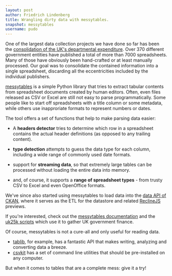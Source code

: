```yaml
---
layout: post
author: Friedrich Lindenberg
title: Wrangling dirty data with messytables.
snapshot: messytables
username: pudo
---
```


One of the largest data collection projects we have done so far
has been the [consolidation of the UK's departmental expenditure](http://openspending.org/resources/gb-spending/).
Over 370 different government entities have published a total
of more than 7000 spreadsheets. Many of those have obviously
been hand-crafted or at least manually processed. Our goal was to 
consolidate the contained information into a single 
spreadsheet, discarding all the eccentricities included by the individual
publishers.

[messytables](https://github.com/okfn/messytables) is a simple
Python library that tries to extract tabular contents from
spreadsheet documents created by human editors. Often, even files
released as CSV or Excel are still not easy to parse
programmatically. Some people like to start off spreadsheets with
a title column or some metadata, while others use inapproriate
formats to represent numbers or dates.

The tool offers a set of functions that help to make parsing data
easier:

* A **headers detector** tries to determine which row in a spreadsheet
  contains the actual header definitions (as opposed to any trailing
  content).

* **type detection** attempts to guess the data type for each column,
  including a wide range of commonly used date formats.

* support for **streaming data**, so that extremely large tables can
  be processed without loading the entire data into memory.

* and, of course, it supports a **range of spreadsheet types** - from
  trusty CSV to Excel and even OpenOffice formats.

We've since also started using messytables to load data into the
[data API of CKAN](http://ckan.org/2012/10/22/ckan-1-8-released/),
where it serves as the ETL for the datastore and related
[ReclineJS](http://reclinejs.com/) previews.

If you're interested, check out the [messytables documentation](http://messytables.readthedocs.org/en/latest/index.html)
and the [uk25k scripts](https://github.com/openspending/dpkg-uk25k/blob/master/extract.py)
which use it to gather UK government finance. 

Of course, messytables is not a cure-all and only useful for reading
data.

* [tablib](http://docs.python-tablib.org/en/latest/), for example, has
a fantastic API that makes writing, analyzing and converting data a
breeze.
* [csvkit](http://csvkit.readthedocs.org/en/latest/index.html) has a
set of command line utilities that should be pre-installed on any
computer.

But when it comes to tables that are a complete mess: give it a try!


